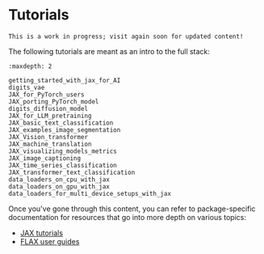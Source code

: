 # Tutorials

```{note}
This is a work in progress; visit again soon for updated content!
```

The following tutorials are meant as an intro to the full stack:

```{toctree}
:maxdepth: 2

getting_started_with_jax_for_AI
digits_vae
JAX_for_PyTorch_users
JAX_porting_PyTorch_model
digits_diffusion_model
JAX_for_LLM_pretraining
JAX_basic_text_classification
JAX_examples_image_segmentation
JAX_Vision_transformer
JAX_machine_translation
JAX_visualizing_models_metrics
JAX_image_captioning
JAX_time_series_classification
JAX_transformer_text_classification
data_loaders_on_cpu_with_jax
data_loaders_on_gpu_with_jax
data_loaders_for_multi_device_setups_with_jax
```

Once you've gone through this content, you can refer to package-specific
documentation for resources that go into more depth on various topics:

- [JAX tutorials](https://jax.readthedocs.io/en/latest/tutorials.html)
- [FLAX user guides](https://flax.readthedocs.io/en/latest/guides/index.html)